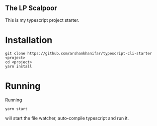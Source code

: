 ## The LP Scalpoor

This is my typescript project starter.

# Installation

```
git clone https://github.com/arshankhanifar/typescript-cli-starter <project>
cd <project>
yarn install
```

# Running

Running

```
yarn start
```

will start the file watcher, auto-compile typescript and run it.
